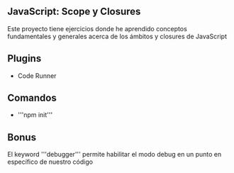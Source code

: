 ## JavaScript: Scope y Closures

Este proyecto tiene ejercicios donde he aprendido conceptos fundamentales y generales acerca de los ámbitos y closures de JavaScript

## Plugins

- Code Runner

## Comandos

- '''npm init'''

## Bonus
El keyword '''debugger''' permite habilitar el modo debug en un punto en específico de nuestro código